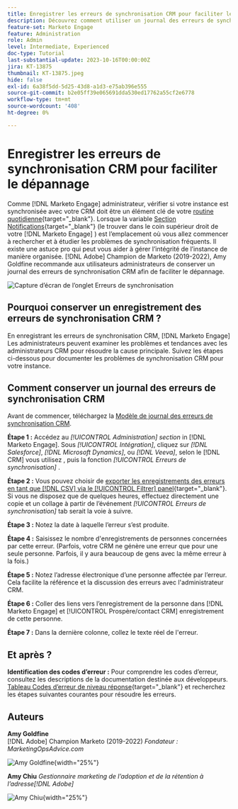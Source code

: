 ```yaml
---
title: Enregistrer les erreurs de synchronisation CRM pour faciliter le dépannage
description: Découvrez comment utiliser un journal des erreurs de synchronisation CRM pour étudier les problèmes de synchronisation CRM et le maintenir en bon état.
feature-set: Marketo Engage
feature: Administration
role: Admin
level: Intermediate, Experienced
doc-type: Tutorial
last-substantial-update: 2023-10-16T00:00:00Z
jira: KT-13875
thumbnail: KT-13875.jpeg
hide: false
exl-id: 6a38f5dd-5d25-43d8-a1d3-e75ab396e555
source-git-commit: b2e05ff39e065691dda530ed17762a55cf2e6778
workflow-type: tm+mt
source-wordcount: '408'
ht-degree: 0%

---
```


# Enregistrer les erreurs de synchronisation CRM pour faciliter le dépannage

Comme [!DNL Marketo Engage] administrateur, vérifier si votre instance est synchronisée avec votre CRM doit être un élément clé de votre [routine quotidienne](https://nation.marketo.com/t5/champion-program-blogs/my-marketo-morning-routine-tips-for-driving-marketing-operation/ba-p/247508){target="_blank"}. Lorsque la variable [Section Notifications](https://experienceleague.adobe.com/docs/marketo/using/product-docs/core-marketo-concepts/miscellaneous/notification-types.html){target="_blank"} (le trouver dans le coin supérieur droit de votre [!DNL Marketo Engage] ) est l’emplacement où vous allez commencer à rechercher et à étudier les problèmes de synchronisation fréquents. Il existe une astuce pro qui peut vous aider à gérer l’intégrité de l’instance de manière organisée. [!DNL Adobe] Champion de Marketo (2019-2022), Amy Goldfine recommande aux utilisateurs administrateurs de conserver un journal des erreurs de synchronisation CRM afin de faciliter le dépannage.

![Capture d’écran de l’onglet Erreurs de synchronisation](/help/marketo-tutorial-inherited-instance/_assets/Marketo_Engage_Admin_Salesforce_Sync_Errors_Tab.png)

## Pourquoi conserver un enregistrement des erreurs de synchronisation CRM ?

En enregistrant les erreurs de synchronisation CRM, [!DNL Marketo Engage] Les administrateurs peuvent examiner les problèmes et tendances avec les administrateurs CRM pour résoudre la cause principale. Suivez les étapes ci-dessous pour documenter les problèmes de synchronisation CRM pour votre instance.

## Comment conserver un journal des erreurs de synchronisation CRM

Avant de commencer, téléchargez la [Modèle de journal des erreurs de synchronisation CRM](/help/marketo-tutorial-inherited-instance/_assets/downloads/Adobe-Marketo-Engage_CRM-Sync-Error-Log-Template.xlsx).

**Étape 1 :** Accédez au *[!UICONTROL Administration] section* in [!DNL Marketo Engage]. Sous *[!UICONTROL Intégration]*, cliquez sur *[!DNL Salesforce]*, *[!DNL Microsoft Dynamics]*, ou *[!DNL Veeva]*, selon le [!DNL CRM] vous utilisez , puis la fonction *[!UICONTROL Erreurs de synchronisation]* .

**Étape 2 :** Vous pouvez choisir de [exporter les enregistrements des erreurs en tant que [!DNL CSV] via le [!UICONTROL Filtrer] panel](https://experienceleague.adobe.com/docs/marketo/using/product-docs/crm-sync/salesforce-sync/salesforce-sync-errors.html#filter-sync-errors){target="_blank"}. Si vous ne disposez que de quelques heures, effectuez directement une copie et un collage à partir de l’événement *[!UICONTROL Erreurs de synchronisation]* tab serait la voie à suivre.

**Étape 3 :** Notez la date à laquelle l’erreur s’est produite.

**Étape 4 :** Saisissez le nombre d&#39;enregistrements de personnes concernées par cette erreur. (Parfois, votre CRM ne génère une erreur que pour une seule personne. Parfois, il y aura beaucoup de gens avec la même erreur à la fois.)

**Étape 5 :** Notez l’adresse électronique d’une personne affectée par l’erreur. Cela facilite la référence et la discussion des erreurs avec l&#39;administrateur CRM.

**Étape 6 :** Coller des liens vers l’enregistrement de la personne dans [!DNL Marketo Engage] et [!UICONTROL Prospère/contact CRM] enregistrement de cette personne.

**Étape 7 :** Dans la dernière colonne, collez le texte réel de l&#39;erreur.

## Et après ?

**Identification des codes d’erreur :** Pour comprendre les codes d’erreur, consultez les descriptions de la documentation destinée aux développeurs. [Tableau Codes d’erreur de niveau réponse](https://developers.marketo.com/rest-api/error-codes/#response_level_error_codes){target="_blank"} et recherchez les étapes suivantes courantes pour résoudre les erreurs.

## Auteurs

**Amy Goldfine**\
[!DNL Adobe] Champion Marketo (2019-2022)
*Fondateur : MarketingOpsAdvice.com*

![Amy Goldfine](/help/marketo-tutorial-inherited-instance/_assets/authors/Customer_Author_Amy_Goldfine.png){width="25%"}

**Amy Chiu**
*Gestionnaire marketing de l’adoption et de la rétention à l’adresse[!DNL Adobe]*

![Amy Chiu](/help/marketo-tutorial-inherited-instance/_assets/authors/Adobe_Author_Amy_Chiu.png){width="25%"}
